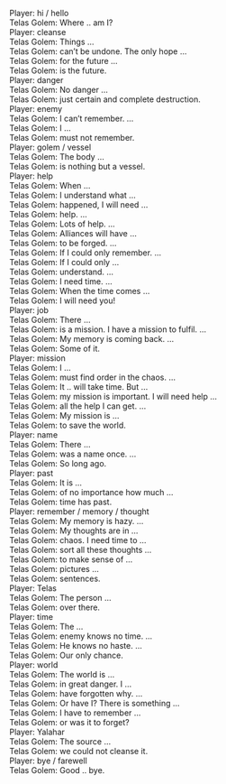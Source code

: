 Player: hi / hello  
Telas Golem: Where .. am I?  
Player: cleanse  
Telas Golem: Things …  
Telas Golem: can’t be undone. The only hope …  
Telas Golem: for the future …  
Telas Golem: is the future.  
Player: danger  
Telas Golem: No danger …  
Telas Golem: just certain and complete destruction.  
Player: enemy  
Telas Golem: I can’t remember. …  
Telas Golem: I …  
Telas Golem: must not remember.  
Player: golem / vessel  
Telas Golem: The body …  
Telas Golem: is nothing but a vessel.  
Player: help  
Telas Golem: When …  
Telas Golem: I understand what …  
Telas Golem: happened, I will need …  
Telas Golem: help. …  
Telas Golem: Lots of help. …  
Telas Golem: Alliances will have …  
Telas Golem: to be forged. …  
Telas Golem: If I could only remember. …  
Telas Golem: If I could only …  
Telas Golem: understand. …  
Telas Golem: I need time. …  
Telas Golem: When the time comes …  
Telas Golem: I will need you!  
Player: job  
Telas Golem: There …  
Telas Golem: is a mission. I have a mission to fulfil. …  
Telas Golem: My memory is coming back. …  
Telas Golem: Some of it.  
Player: mission  
Telas Golem: I …  
Telas Golem: must find order in the chaos. …  
Telas Golem: It .. will take time. But …  
Telas Golem: my mission is important. I will need help …  
Telas Golem: all the help I can get. …  
Telas Golem: My mission is …  
Telas Golem: to save the world.  
Player: name  
Telas Golem: There …  
Telas Golem: was a name once. …  
Telas Golem: So long ago.  
Player: past  
Telas Golem: It is …  
Telas Golem: of no importance how much …  
Telas Golem: time has past.  
Player: remember / memory / thought  
Telas Golem: My memory is hazy. …  
Telas Golem: My thoughts are in …  
Telas Golem: chaos. I need time to …  
Telas Golem: sort all these thoughts …  
Telas Golem: to make sense of …  
Telas Golem: pictures …  
Telas Golem: sentences.  
Player: Telas  
Telas Golem: The person …  
Telas Golem: over there.  
Player: time  
Telas Golem: The …  
Telas Golem: enemy knows no time. …  
Telas Golem: He knows no haste. …  
Telas Golem: Our only chance.  
Player: world  
Telas Golem: The world is …  
Telas Golem: in great danger. I …  
Telas Golem: have forgotten why. …  
Telas Golem: Or have I? There is something …  
Telas Golem: I have to remember …  
Telas Golem: or was it to forget?  
Player: Yalahar  
Telas Golem: The source …  
Telas Golem: we could not cleanse it.  
Player: bye / farewell  
Telas Golem: Good .. bye.  
